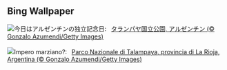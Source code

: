 ## Bing Wallpaper
![](https://www.bing.com/th?id=OHR.TalampayaNP_JA-JP2093558410_UHD.jpg&w=1000)今日はアルゼンチンの独立記念日:&nbsp;&ensp;[タランパヤ国立公園, アルゼンチン (© Gonzalo Azumendi/Getty Images)](https://www.bing.com/th?id=OHR.TalampayaNP_JA-JP2093558410_UHD.jpg)
<br><br/>
![](https://www.bing.com/th?id=OHR.TalampayaNP_IT-IT6470526392_UHD.jpg&w=1000)Impero marziano?:&nbsp;&ensp;[Parco Nazionale di Talampaya, provincia di La Rioja, Argentina (© Gonzalo Azumendi/Getty Images)](https://www.bing.com/th?id=OHR.TalampayaNP_IT-IT6470526392_UHD.jpg)
<br><br/>
